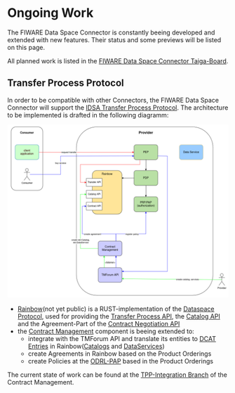 # Ongoing Work

The FIWARE Data Space Connector is constantly beeing developed and extended with new features. Their status and some previews will be listed on this page.

All planned work is listed in the [FIWARE Data Space Connector Taiga-Board](https://tree.taiga.io/project/dwendland-fiware-data-space-connector/epics).

## Transfer Process Protocol

In order to be compatible with other Connectors, the FIWARE Data Space Connector will support the [IDSA Transfer Process Protocol](https://docs.internationaldataspaces.org/ids-knowledgebase/dataspace-protocol/transfer-process/transfer.process.protocol). 
The architecture to be implemented is drafted in the following diagramm:

![TPP Draft](./img/tpp-draft.png)

* [Rainbow](https://github.com/ging/rainbow)(not yet public) is a RUST-implementation of the [Dataspace Protocol](https://docs.internationaldataspaces.org/ids-knowledgebase/dataspace-protocol), used for providing the  [Transfer Process API](https://docs.internationaldataspaces.org/ids-knowledgebase/dataspace-protocol/transfer-process/transfer.process.protocol), the [Catalog API](https://docs.internationaldataspaces.org/ids-knowledgebase/dataspace-protocol/catalog/catalog.protocol) and the Agreement-Part of the [Contract Negotiation API](https://docs.internationaldataspaces.org/ids-knowledgebase/dataspace-protocol/contract-negotiation/contract.negotiation.protocol)
* the [Contract Management](https://github.com/FIWARE/contract-management) component is beeing extended to:
    * integrate with the TMForum API and translate its entities to [DCAT Entries](https://www.w3.org/TR/vocab-dcat-3/) in Rainbow([Catalogs](https://www.w3.org/TR/vocab-dcat-3/#Class:Catalog) and [DataServices](https://www.w3.org/TR/vocab-dcat-3/#Class:Data_Service))
    * create Agreements in Rainbow based on the Product Orderings
    * create Policies at the [ODRL-PAP](https://github.com/wistefan/odrl-pap) based in the Product Orderings

The current state of work can be found at the [TPP-Integration Branch](https://github.com/FIWARE/contract-management/tree/tpp-integration) of the Contract Management. 
